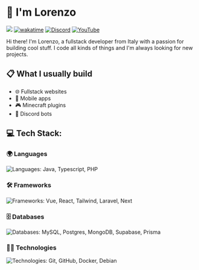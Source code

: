 # 👋 I'm Lorenzo
![](https://komarev.com/ghpvc/?username=Lorenzo0111) [![wakatime](https://wakatime.com/badge/user/9839bef7-5c8c-4e91-a766-88bb9e8c3e1e.svg)](https://wakatime.com/@Lorenzo0111)
[![Discord](https://img.shields.io/badge/Discord-%237289DA.svg?logo=discord&logoColor=white)](https://to.lorenzo0111.me/discord) [![YouTube](https://img.shields.io/badge/YouTube-%23FF0000.svg?logo=YouTube&logoColor=white)](https://youtube.com/@lorenzo0111) 

Hi there! I'm Lorenzo, a fullstack developer from Italy with a passion for building cool stuff. I code all kinds of things and I'm always looking for new projects. 

## 📋 What I usually build
- 🌐 Fullstack websites
- 📱 Mobile apps
- 🎮 Minecraft plugins
- 🤖 Discord bots

## 💻 Tech Stack:

### 🌍 Languages
![Languages: Java, Typescript, PHP](https://skillicons.dev/icons?i=java,typescript,php,dart)

### 🛠️ Frameworks
![Frameworks: Vue, React, Tailwind, Laravel, Next](https://skillicons.dev/icons?i=react,tailwind,laravel,nextjs,flutter)

### 🗄️ Databases
![Databases: MySQL, Postgres, MongoDB, Supabase, Prisma](https://skillicons.dev/icons?i=mysql,postgres,mongodb,prisma)

### 🧑‍💻 Technologies
![Technologies: Git, GitHub, Docker, Debian](https://skillicons.dev/icons?i=git,github,docker,debian)
